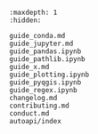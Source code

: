 ```{include} ../README.md
```

```{toctree}
:maxdepth: 1
:hidden:

guide_conda.md
guide_jupyter.md
guide_pandas.ipynb
guide_pathlib.ipynb
guide_x.md
guide_plotting.ipynb
guide_pyqgis.ipynb
guide_regex.ipynb
changelog.md
contributing.md
conduct.md
autoapi/index
```